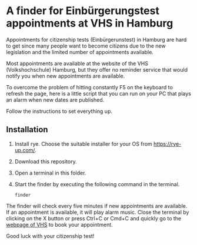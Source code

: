 # A finder for Einbürgerungstest appointments at VHS in Hamburg

Appointments for citizenship tests (Einbürgerunstest) in Hamburg are hard to get since
many people want to become citizens due to the new legislation and the limited number of
appointments available.

Most appointments are available at the website of the VHS (Volkshochschule) Hamburg, but
they offer no reminder service that would notify you when new appointments are
available.

To overcome the problem of hitting constantly F5 on the keyboard to refresh the page,
here is a little script that you can run on your PC that plays an alarm when new dates
are published.

Follow the instructions to set everything up.

## Installation

1. Install rye. Choose the suitable installer for your OS from https://rye-up.com/.

1. Download this repository.

1. Open a terminal in this folder.

1. Start the finder by executing the following command in the terminal.

   ```console
   finder
   ```

The finder will check every five minutes if new appointments are available. If an
appointment is available, it will play alarm music. Close the terminal by clicking on
the X button or press Ctrl+C or Cmd+C and quickly go to the
[webpage of VHS](https://www.vhs-hamburg.de/deutsch/einbuergerungstest-1058?o=date_asc)
to book your appointment.

Good luck with your citizenship test!
